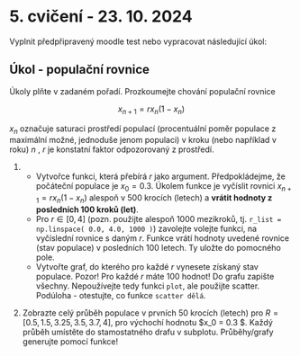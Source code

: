 # 5. cvičení - 23. 10. 2024

Vyplnit předpřipravený moodle test nebo vypracovat následující úkol:

## Úkol - populační rovnice

Úkoly plňte v zadaném pořadí. Prozkoumejte chování populační rovnice

$$ x_{n+1} =  r x_{n} ( 1 - x_{n} ) $$

$x_{n}$ označuje saturaci prostředí populací (procentuální poměr populace z maximální možné, jednoduše jenom populaci) v kroku (nebo například  v roku) $n$ , $r$ je konstatní faktor odpozorovaný z prostředí.

1. - Vytvořce funkci, která přebírá $r$ jako argument. Předpokládejme, že počáteční populace je $x_0=0.3$. Úkolem funkce je vyčíslit rovnici $x_{n+1} =  r x_{n} ( 1 - x_{n} )$ alespoň v 500 krocích (letech) a __vrátit hodnoty z posledních 100 kroků (let)__.
   - Pro $r\in[0,4]$ (pozn. použijte alespoň 1000 mezikroků, tj. `r_list = np.linspace( 0.0, 4.0, 1000 )`) zavolejte volejte funkci, na vyčíslední rovnice s daným $r$. Funkce vrátí hodnoty uvedené rovnice (stav populace) v posledních 100 letech. Ty uložte do pomocného pole.
   - Vytvořte graf, do kterého pro každé $r$ vynesete získaný stav populace. Pozor! Pro každé $r$ máte 100 hodnot! Do grafu zapište všechny. Nepoužívejte tedy funkci `plot`, ale použijte scatter. Podúloha - otestujte, co funkce `scatter dělá`.

2. Zobrazte celý průběh populace v prvních 50 krocích (letech) pro $R = [ 0.5, 1.5, 3.25, 3.5, 3.7, 4 ]$, pro výchochí hodnotu $x_0 = 0.3 $. Každý průběh umístěte do stamostatného drafu v subplotu. Průběhy/grafy generujte pomocí funkce!
